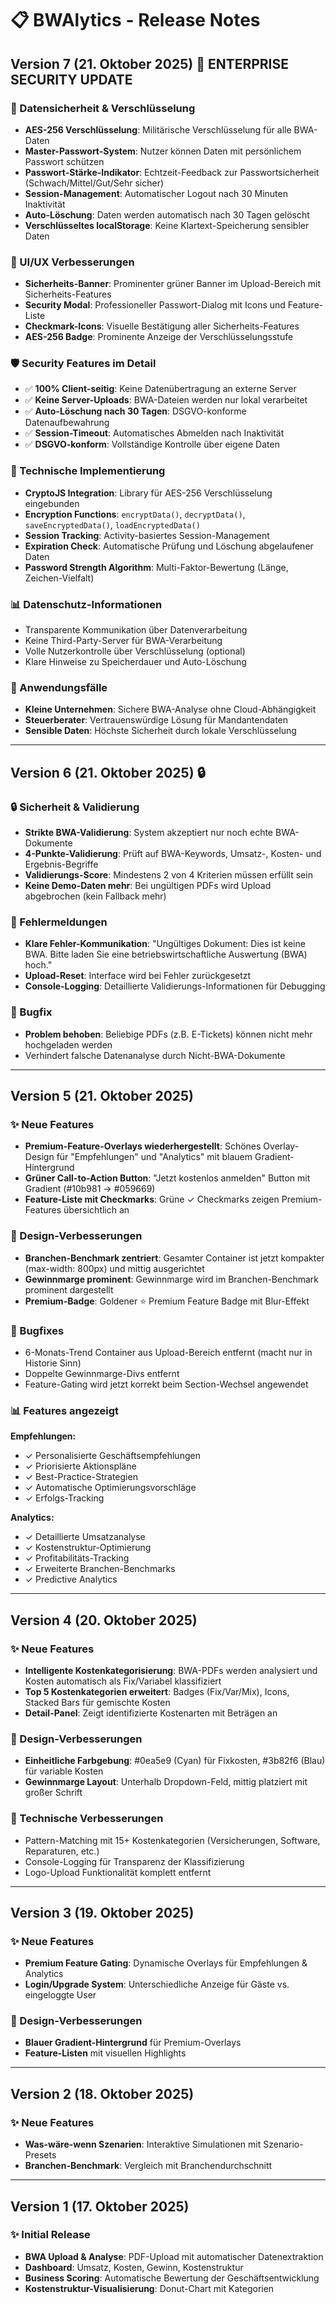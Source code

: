 # 📋 BWAlytics - Release Notes

## Version 7 (21. Oktober 2025) 🔐 **ENTERPRISE SECURITY UPDATE**

### 🔐 Datensicherheit & Verschlüsselung
- **AES-256 Verschlüsselung**: Militärische Verschlüsselung für alle BWA-Daten
- **Master-Passwort-System**: Nutzer können Daten mit persönlichem Passwort schützen
- **Passwort-Stärke-Indikator**: Echtzeit-Feedback zur Passwortsicherheit (Schwach/Mittel/Gut/Sehr sicher)
- **Session-Management**: Automatischer Logout nach 30 Minuten Inaktivität
- **Auto-Löschung**: Daten werden automatisch nach 30 Tagen gelöscht
- **Verschlüsseltes localStorage**: Keine Klartext-Speicherung sensibler Daten

### 🎨 UI/UX Verbesserungen
- **Sicherheits-Banner**: Prominenter grüner Banner im Upload-Bereich mit Sicherheits-Features
- **Security Modal**: Professioneller Passwort-Dialog mit Icons und Feature-Liste
- **Checkmark-Icons**: Visuelle Bestätigung aller Sicherheits-Features
- **AES-256 Badge**: Prominente Anzeige der Verschlüsselungsstufe

### 🛡️ Security Features im Detail
- ✅ **100% Client-seitig**: Keine Datenübertragung an externe Server
- ✅ **Keine Server-Uploads**: BWA-Dateien werden nur lokal verarbeitet
- ✅ **Auto-Löschung nach 30 Tagen**: DSGVO-konforme Datenaufbewahrung
- ✅ **Session-Timeout**: Automatisches Abmelden nach Inaktivität
- ✅ **DSGVO-konform**: Vollständige Kontrolle über eigene Daten

### 🔧 Technische Implementierung
- **CryptoJS Integration**: Library für AES-256 Verschlüsselung eingebunden
- **Encryption Functions**: `encryptData()`, `decryptData()`, `saveEncryptedData()`, `loadEncryptedData()`
- **Session Tracking**: Activity-basiertes Session-Management
- **Expiration Check**: Automatische Prüfung und Löschung abgelaufener Daten
- **Password Strength Algorithm**: Multi-Faktor-Bewertung (Länge, Zeichen-Vielfalt)

### 📊 Datenschutz-Informationen
- Transparente Kommunikation über Datenverarbeitung
- Keine Third-Party-Server für BWA-Verarbeitung
- Volle Nutzerkontrolle über Verschlüsselung (optional)
- Klare Hinweise zu Speicherdauer und Auto-Löschung

### 🎯 Anwendungsfälle
- **Kleine Unternehmen**: Sichere BWA-Analyse ohne Cloud-Abhängigkeit
- **Steuerberater**: Vertrauenswürdige Lösung für Mandantendaten
- **Sensible Daten**: Höchste Sicherheit durch lokale Verschlüsselung

---

## Version 6 (21. Oktober 2025) 🔒

### 🔒 Sicherheit & Validierung
- **Strikte BWA-Validierung**: System akzeptiert nur noch echte BWA-Dokumente
- **4-Punkte-Validierung**: Prüft auf BWA-Keywords, Umsatz-, Kosten- und Ergebnis-Begriffe
- **Validierungs-Score**: Mindestens 2 von 4 Kriterien müssen erfüllt sein
- **Keine Demo-Daten mehr**: Bei ungültigen PDFs wird Upload abgebrochen (kein Fallback mehr)

### 🎯 Fehlermeldungen
- **Klare Fehler-Kommunikation**: "Ungültiges Dokument: Dies ist keine BWA. Bitte laden Sie eine betriebswirtschaftliche Auswertung (BWA) hoch."
- **Upload-Reset**: Interface wird bei Fehler zurückgesetzt
- **Console-Logging**: Detaillierte Validierungs-Informationen für Debugging

### 🐛 Bugfix
- **Problem behoben**: Beliebige PDFs (z.B. E-Tickets) können nicht mehr hochgeladen werden
- Verhindert falsche Datenanalyse durch Nicht-BWA-Dokumente

---

## Version 5 (21. Oktober 2025)

### ✨ Neue Features
- **Premium-Feature-Overlays wiederhergestellt**: Schönes Overlay-Design für "Empfehlungen" und "Analytics" mit blauem Gradient-Hintergrund
- **Grüner Call-to-Action Button**: "Jetzt kostenlos anmelden" Button mit Gradient (#10b981 → #059669)
- **Feature-Liste mit Checkmarks**: Grüne ✓ Checkmarks zeigen Premium-Features übersichtlich an

### 🎨 Design-Verbesserungen
- **Branchen-Benchmark zentriert**: Gesamter Container ist jetzt kompakter (max-width: 800px) und mittig ausgerichtet
- **Gewinnmarge prominent**: Gewinnmarge wird im Branchen-Benchmark prominent dargestellt
- **Premium-Badge**: Goldener ⭐ Premium Feature Badge mit Blur-Effekt

### 🐛 Bugfixes
- 6-Monats-Trend Container aus Upload-Bereich entfernt (macht nur in Historie Sinn)
- Doppelte Gewinnmarge-Divs entfernt
- Feature-Gating wird jetzt korrekt beim Section-Wechsel angewendet

### 📊 Features angezeigt
**Empfehlungen:**
- ✓ Personalisierte Geschäftsempfehlungen
- ✓ Priorisierte Aktionspläne
- ✓ Best-Practice-Strategien
- ✓ Automatische Optimierungsvorschläge
- ✓ Erfolgs-Tracking

**Analytics:**
- ✓ Detaillierte Umsatzanalyse
- ✓ Kostenstruktur-Optimierung
- ✓ Profitabilitäts-Tracking
- ✓ Erweiterte Branchen-Benchmarks
- ✓ Predictive Analytics

---

## Version 4 (20. Oktober 2025)

### ✨ Neue Features
- **Intelligente Kostenkategorisierung**: BWA-PDFs werden analysiert und Kosten automatisch als Fix/Variabel klassifiziert
- **Top 5 Kostenkategorien erweitert**: Badges (Fix/Var/Mix), Icons, Stacked Bars für gemischte Kosten
- **Detail-Panel**: Zeigt identifizierte Kostenarten mit Beträgen an

### 🎨 Design-Verbesserungen
- **Einheitliche Farbgebung**: #0ea5e9 (Cyan) für Fixkosten, #3b82f6 (Blau) für variable Kosten
- **Gewinnmarge Layout**: Unterhalb Dropdown-Feld, mittig platziert mit großer Schrift

### 🔧 Technische Verbesserungen
- Pattern-Matching mit 15+ Kostenkategorien (Versicherungen, Software, Reparaturen, etc.)
- Console-Logging für Transparenz der Klassifizierung
- Logo-Upload Funktionalität komplett entfernt

---

## Version 3 (19. Oktober 2025)

### ✨ Neue Features
- **Premium Feature Gating**: Dynamische Overlays für Empfehlungen & Analytics
- **Login/Upgrade System**: Unterschiedliche Anzeige für Gäste vs. eingeloggte User

### 🎨 Design-Verbesserungen
- **Blauer Gradient-Hintergrund** für Premium-Overlays
- **Feature-Listen** mit visuellen Highlights

---

## Version 2 (18. Oktober 2025)

### ✨ Neue Features
- **Was-wäre-wenn Szenarien**: Interaktive Simulationen mit Szenario-Presets
- **Branchen-Benchmark**: Vergleich mit Branchendurchschnitt

---

## Version 1 (17. Oktober 2025)

### ✨ Initial Release
- **BWA Upload & Analyse**: PDF-Upload mit automatischer Datenextraktion
- **Dashboard**: Umsatz, Kosten, Gewinn, Kostenstruktur
- **Business Scoring**: Automatische Bewertung der Geschäftsentwicklung
- **Kostenstruktur-Visualisierung**: Donut-Chart mit Kategorien
